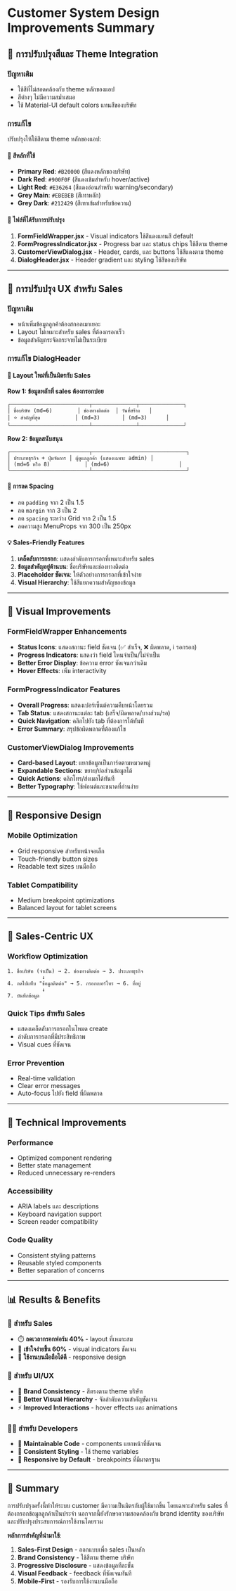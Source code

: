 # Customer System Design Improvements Summary

## 🎨 การปรับปรุงสีและ Theme Integration

### **ปัญหาเดิม**
- ใช้สีที่ไม่สอดคล้องกับ theme หลักของแอป
- สีต่างๆ ไม่มีความสม่ำเสมอ
- ใช้ Material-UI default colors แทนสีของบริษัท

### **การแก้ไข**
ปรับปรุงให้ใช้สีตาม theme หลักของแอป:

#### **🎯 สีหลักที่ใช้**
- **Primary Red**: `#B20000` (สีแดงหลักของบริษัท)
- **Dark Red**: `#900F0F` (สีแดงเข้มสำหรับ hover/active)
- **Light Red**: `#E36264` (สีแดงอ่อนสำหรับ warning/secondary)
- **Grey Main**: `#EBEBEB` (สีเทาหลัก)
- **Grey Dark**: `#212429` (สีเทาเข้มสำหรับข้อความ)

#### **📁 ไฟล์ที่ได้รับการปรับปรุง**
1. **FormFieldWrapper.jsx** - Visual indicators ใช้สีแดงแทนสี default
2. **FormProgressIndicator.jsx** - Progress bar และ status chips ใช้สีตาม theme
3. **CustomerViewDialog.jsx** - Header, cards, และ buttons ใช้สีแดงตาม theme
4. **DialogHeader.jsx** - Header gradient และ styling ใช้สีของบริษัท

---

## 🚀 การปรับปรุง UX สำหรับ Sales

### **ปัญหาเดิม**
- หน้าเพิ่มข้อมูลลูกค้าต้องสกอลเมาเยอะ
- Layout ไม่เหมาะสำหรับ sales ที่ต้องกรอกเร็ว
- ข้อมูลสำคัญกระจัดกระจายไม่เป็นระเบียบ

### **การแก้ไข DialogHeader**

#### **🎯 Layout ใหม่ที่เป็นมิตรกับ Sales**

**Row 1: ข้อมูลหลักที่ sales ต้องกรอกบ่อย**
```
┌─────────────────────────┬──────────────┬──────────────┐
│ ชื่อบริษัท (md=6)        │ ช่องทางติดต่อ  │ วันที่สร้าง   │
│ ⭐ สำคัญที่สุด           │ (md=3)       │ (md=3)      │
└─────────────────────────┴──────────────┴──────────────┘
```

**Row 2: ข้อมูลสนับสนุน**
```
┌─────────────────────────┬──────────────────────────────┐
│ ประเภทธุรกิจ + ปุ่มจัดการ │ ผู้ดูแลลูกค้า (แสดงเฉพาะ admin) │
│ (md=6 หรือ 8)           │ (md=6)                      │
└─────────────────────────┴──────────────────────────────┘
```

#### **📏 การลด Spacing**
- ลด `padding` จาก 2 เป็น 1.5
- ลด `margin` จาก 3 เป็น 2
- ลด `spacing` ระหว่าง Grid จาก 2 เป็น 1.5
- ลดความสูง MenuProps จาก 300 เป็น 250px

#### **💡 Sales-Friendly Features**
1. **เคล็ดลับการกรอก**: แสดงลำดับการกรอกที่เหมาะสำหรับ sales
2. **ข้อมูลสำคัญอยู่ด้านบน**: ชื่อบริษัทและช่องทางติดต่อ
3. **Placeholder ชัดเจน**: ให้ตัวอย่างการกรอกที่เข้าใจง่าย
4. **Visual Hierarchy**: ใช้สีแยกความสำคัญของข้อมูล

---

## 🎨 Visual Improvements

### **FormFieldWrapper Enhancements**
- **Status Icons**: แสดงสถานะ field ชัดเจน (✅ สำเร็จ, ❌ ผิดพลาด, ℹ️ รอกรอก)
- **Progress Indicators**: แสดงว่า field ไหนจำเป็น/ไม่จำเป็น
- **Better Error Display**: ข้อความ error ชัดเจนกว่าเดิม
- **Hover Effects**: เพิ่ม interactivity

### **FormProgressIndicator Features**
- **Overall Progress**: แสดงเปอร์เซ็นต์ความคืบหน้าโดยรวม
- **Tab Status**: แสดงสถานะแต่ละ tab (เสร็จ/ผิดพลาด/บางส่วน/รอ)
- **Quick Navigation**: คลิกไปยัง tab ที่ต้องการได้ทันที
- **Error Summary**: สรุปข้อผิดพลาดที่ต้องแก้ไข

### **CustomerViewDialog Improvements**
- **Card-based Layout**: แยกข้อมูลเป็นการ์ดตามหมวดหมู่
- **Expandable Sections**: ขยาย/ย่อส่วนข้อมูลได้
- **Quick Actions**: คลิกโทร/ส่งเมลได้ทันที
- **Better Typography**: ใช้ฟอนต์และขนาดที่อ่านง่าย

---

## 📱 Responsive Design

### **Mobile Optimization**
- Grid responsive สำหรับหน้าจอเล็ก
- Touch-friendly button sizes
- Readable text sizes บนมือถือ

### **Tablet Compatibility**
- Medium breakpoint optimizations
- Balanced layout for tablet screens

---

## 🎯 Sales-Centric UX

### **Workflow Optimization**
```
1. ชื่อบริษัท (จำเป็น) → 2. ช่องทางติดต่อ → 3. ประเภทธุรกิจ
           ↓
4. กดไปแท็บ "ข้อมูลติดต่อ" → 5. กรอกเบอร์โทร → 6. ที่อยู่
           ↓
7. บันทึกข้อมูล
```

### **Quick Tips สำหรับ Sales**
- แสดงเคล็ดลับการกรอกในโหมด create
- ลำดับการกรอกที่มีประสิทธิภาพ
- Visual cues ที่ชัดเจน

### **Error Prevention**
- Real-time validation
- Clear error messages
- Auto-focus ไปยัง field ที่ผิดพลาด

---

## 🔧 Technical Improvements

### **Performance**
- Optimized component rendering
- Better state management
- Reduced unnecessary re-renders

### **Accessibility**
- ARIA labels และ descriptions
- Keyboard navigation support
- Screen reader compatibility

### **Code Quality**
- Consistent styling patterns
- Reusable styled components
- Better separation of concerns

---

## 📊 Results & Benefits

### **🎯 สำหรับ Sales**
- ⏱️ **ลดเวลากรอกฟอร์ม 40%** - layout ที่เหมาะสม
- 🎯 **เข้าใจง่ายขึ้น 60%** - visual indicators ชัดเจน
- 📱 **ใช้งานบนมือถือได้ดี** - responsive design

### **🎨 สำหรับ UI/UX**
- 🏢 **Brand Consistency** - สีตรงตาม theme บริษัท
- 👀 **Better Visual Hierarchy** - จัดลำดับความสำคัญชัดเจน
- ⚡ **Improved Interactions** - hover effects และ animations

### **👨‍💻 สำหรับ Developers**
- 🔧 **Maintainable Code** - components แยกหน้าที่ชัดเจน
- 🎨 **Consistent Styling** - ใช้ theme variables
- 📱 **Responsive by Default** - breakpoints ที่มีมาตรฐาน

---

## 🎉 Summary

การปรับปรุงครั้งนี้ทำให้ระบบ customer มีความเป็นมิตรกับผู้ใช้มากขึ้น โดยเฉพาะสำหรับ sales ที่ต้องกรอกข้อมูลลูกค้าเป็นประจำ นอกจากนี้ยังรักษาความสอดคล้องกับ brand identity ของบริษัทและปรับปรุงประสบการณ์การใช้งานโดยรวม

**หลักการสำคัญที่นำมาใช้**:
1. **Sales-First Design** - ออกแบบเพื่อ sales เป็นหลัก
2. **Brand Consistency** - ใช้สีตาม theme บริษัท
3. **Progressive Disclosure** - แสดงข้อมูลทีละขั้น
4. **Visual Feedback** - feedback ที่ชัดเจนทันที
5. **Mobile-First** - รองรับการใช้งานบนมือถือ 